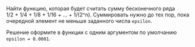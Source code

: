 Найти функцию, которая будет считать сумму бесконечного ряда  
1/2 + 1/4 + 1/8 + 1/16 + ... + 1/(2^n).
Суммировать нужно до тех пор, пока очередной элемент не меньше заданного числа `epsilon`.

Решение оформите в функции с одним аргументом по умолчанию `epsilon = 0.0001`.
